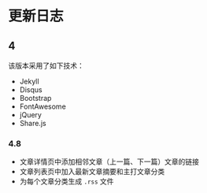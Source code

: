 # 更新日志

## 4

该版本采用了如下技术：

* Jekyll
* Disqus
* Bootstrap
* FontAwesome
* jQuery
* Share.js

### 4.8

* 文章详情页中添加相邻文章（上一篇、下一篇）文章的链接
* 文章列表页中加入最新文章摘要和主打文章分类
* 为每个文章分类生成 `.rss` 文件
